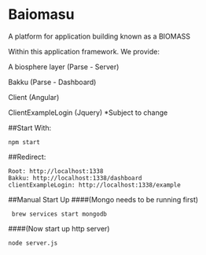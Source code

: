 # Baiomasu
A platform for application building known as a BIOMASS 

Within this application framework. We provide:

A biosphere layer (Parse - Server) 

Bakku (Parse - Dashboard) 

Client (Angular)

ClientExampleLogin (Jquery) *Subject to change

##Start With:   
```
npm start 
```
##Redirect:   
```
Root: http://localhost:1338 
Bakku: http://localhost:1338/dashboard
clientExampleLogin: http://localhost:1338/example
```

##Manual Start Up
####(Mongo needs to be running first)
```
 brew services start mongodb 
```
####(Now start up http server)
```
node server.js
```

